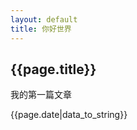 ```yaml
---
layout: default
title: 你好世界
---
```


<h2>{{page.title}}</h2>

<p>我的第一篇文章</p>

<p>{{page.date|data_to_string}}</p>

